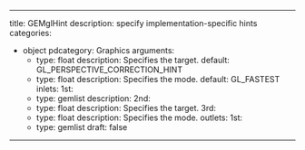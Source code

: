 
---
title: GEMglHint
description: specify implementation-specific hints
categories:
  - object
pdcategory: Graphics
arguments:
    - type: float
      description: Specifies the target.
      default: GL_PERSPECTIVE_CORRECTION_HINT
    - type: float
      description: Specifies the mode.
      default: GL_FASTEST
inlets:
  1st:
    - type: gemlist
      description:
  2nd:
    - type: float
      description: Specifies the target.
  3rd:
    - type: float
      description: Specifies the mode.
outlets:
  1st:
    - type: gemlist
draft: false
---


